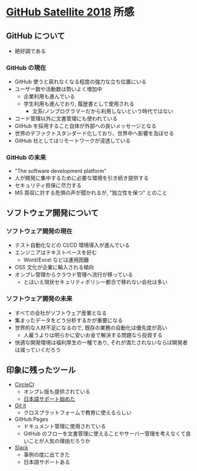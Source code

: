 # [GitHub Satellite 2018](https://githubsatellite.com/) 所感

## GitHub について

- 絶好調である

### GitHub の現在

- GitHub 使うと戻れなくなる程度の強力な立ち位置にいる
- ユーザー数や活動数は勢いよく増加中
  - 企業利用も進んでいる
  - 学生利用も進んでおり, 履歴書として使用される
    - 文系/ノンプログラマーだから利用しないという時代ではない
- コード管理以外に文書管理にも使われている
- GitHub を採用すること自体が外部への良いメッセージとなる
- 世界のデファクトスタンダード化しており、世界中へ影響を及ぼせる
- GitHub 社としてはリモートワークが浸透している

### GitHub の未来

- "The software development platform"
- 人が開発に集中するために必要な環境を引き続き提供する
- セキュリティ担保に尽力する
- MS 買収に対する危惧の声が聞かれるが, "独立性を保つ" とのこと

## ソフトウェア開発について

### ソフトウェア開発の現在

- テスト自動化などの CI/CD 環境導入が進んでいる
- エンジニアはテキストベースを好む
  - Word/Excel などは運用困難
- OSS 文化が企業に輸入される傾向
- オンプレ管理からクラウド管理へ流行が移っている
  - とはいえ現状セキュリティポリシー都合で移れない会社は多い

### ソフトウェア開発の未来

- すべての会社がソフトウェア産業となる
- 集まったデータをどう分析するかが重要になる
- 世界的な人材不足になるので, 既存の業務の自動化は優先度が高い
  - 人雇うよりは明らかに安いお金で解決する問題なら投資する
- 快適な開発環境は福利厚生の一種であり, それが満たされないならば開発者は減っていくだろう

## 印象に残ったツール

- [CircleCI](https://circleci.com/)
  - オンプレ版も提供されている
  - [日本語サポート始めた](https://circleci.jp/)
- [Git it](https://github.com/jlord/git-it-electron)
  - クロスプラットフォームで教育に使えるらしい
- GitHub Pages
  - ドキュメント管理に使用されている
  - GitHub のフローを文書管理に使えることやサーバー管理を考えなくて良いことが人気の理由だろうか
- [Slack](https://slack.com/)
  - 事例の度に出てきた
  - 日本語サポートある
